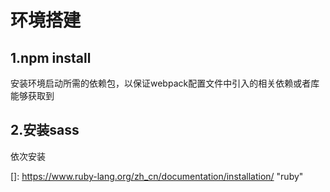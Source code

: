 # 环境搭建

## 1.npm install

安装环境启动所需的依赖包，以保证webpack配置文件中引入的相关依赖或者库能够获取到

## 2.安装sass

依次安装

[]: https://www.ruby-lang.org/zh_cn/documentation/installation/	"ruby"